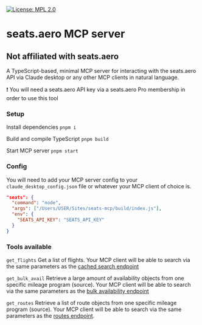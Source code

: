 [![License: MPL 2.0](https://img.shields.io/badge/License-MPL_2.0-brightgreen.svg)](https://opensource.org/licenses/MPL-2.0)

# seats.aero MCP server

## Not affiliated with seats.aero

A TypeScript-based, minimal MCP server for interacting with the seats.aero API via Claude desktop or any other MCP clients in natural language.

❗ You will need a seats.aero API key via a seats.aero Pro membership in order to use this tool

### Setup

Install dependencies
`pnpm i`

Build and compile TypeScript
`pnpm build`

Start MCP server
`pnpm start`

### Config

You will need to add your MCP server config to your `claude_desktop_config.json` file or whatever your MCP client of choice is.

```json
"seats": {
  "command": "node",
  "args": ["/Users/USER/Sites/seats-mcp/build/index.js"],
  "env": {
    "SEATS_API_KEY": "SEATS_API_KEY"
  }
}
```

### Tools available

`get_flights`
Get a list of flights. Your MCP client will be able to search via the same parameters as the [cached search endpoint](https://developers.seats.aero/reference/cached-search)

`get_bulk_avail`
Retrieve a large amount of availability objects from one specific mileage program (source). Your MCP client will be able to search via the same parameters as the [bulk availability endpoint](https://developers.seats.aero/reference/get-availability)

`get_routes`
Retrieve a list of route objects from one specific mileage program (source). Your MCP client will be able to search via the same parameters as the [routes endpoint](https://developers.seats.aero/reference/get-routes-1).
